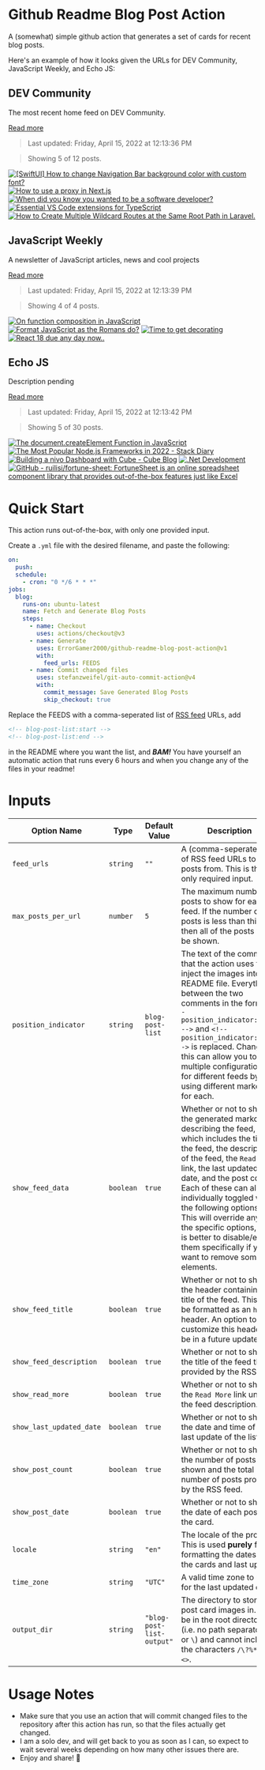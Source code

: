 # Github Readme Blog Post Action

A (somewhat) simple github action that generates a set of cards for recent blog posts.

Here's an example of how it looks given the URLs for DEV Community, JavaScript Weekly, and Echo JS:

<!-- post-list:start -->
## DEV Community

The most recent home feed on DEV Community.

[Read more](https://dev.to)
> Last updated: Friday, April 15, 2022 at 12:13:36 PM

> Showing 5 of 12 posts.

[![[SwiftUI] How to change Navigation Bar background color with custom font?](https://raw.githubusercontent.com/ErrorGamer2000/github-readme-blog-post-action/main/generated_files/DEV_Community/[SwiftUI]_How_to_change_Navigation_Bar_background_color_with_custom_font_.svg)](https://dev.to/stevenselcuk/swiftui-how-to-change-navigation-bar-background-color-with-custom-font-40i3)
[![How to use a proxy in Next.js](https://raw.githubusercontent.com/ErrorGamer2000/github-readme-blog-post-action/main/generated_files/DEV_Community/How_to_use_a_proxy_in_Next.js.svg)](https://dev.to/logrocket/how-to-use-a-proxy-in-nextjs-5gh0)
[![When did you know you wanted to be a software developer?](https://raw.githubusercontent.com/ErrorGamer2000/github-readme-blog-post-action/main/generated_files/DEV_Community/When_did_you_know_you_wanted_to_be_a_software_developer_.svg)](https://dev.to/ben/when-did-you-know-you-wanted-to-be-a-software-developer-3h8e)
[![Essential VS Code extensions for TypeScript](https://raw.githubusercontent.com/ErrorGamer2000/github-readme-blog-post-action/main/generated_files/DEV_Community/Essential_VS_Code_extensions_for_TypeScript.svg)](https://dev.to/logrocket/essential-vs-code-extensions-for-typescript-3e5l)
[![How to Create Multiple Wildcard Routes at the Same Root Path in Laravel.](https://raw.githubusercontent.com/ErrorGamer2000/github-readme-blog-post-action/main/generated_files/DEV_Community/How_to_Create_Multiple_Wildcard_Routes_at_the_Same_Root_Path_in_Laravel..svg)](https://dev.to/cwraytech/how-to-create-multiple-wildcard-routes-at-the-same-root-path-in-laravel-2j42)


## JavaScript Weekly

A newsletter of JavaScript articles, news and cool projects

[Read more](https://javascriptweekly.com/)
> Last updated: Friday, April 15, 2022 at 12:13:39 PM

> Showing 4 of 4 posts.

[![On function composition in JavaScript](https://raw.githubusercontent.com/ErrorGamer2000/github-readme-blog-post-action/main/generated_files/JavaScript_Weekly/On_function_composition_in_JavaScript.svg)](https://javascriptweekly.com/issues/585)
[![Format JavaScript as the Romans do?](https://raw.githubusercontent.com/ErrorGamer2000/github-readme-blog-post-action/main/generated_files/JavaScript_Weekly/Format_JavaScript_as_the_Romans_do_.svg)](https://javascriptweekly.com/issues/584)
[![Time to get decorating](https://raw.githubusercontent.com/ErrorGamer2000/github-readme-blog-post-action/main/generated_files/JavaScript_Weekly/Time_to_get_decorating.svg)](https://javascriptweekly.com/issues/583)
[![React 18 due any day now..](https://raw.githubusercontent.com/ErrorGamer2000/github-readme-blog-post-action/main/generated_files/JavaScript_Weekly/React_18_due_any_day_now...svg)](https://javascriptweekly.com/issues/582)


## Echo JS

Description pending

[Read more](
http://www.echojs.com
)
> Last updated: Friday, April 15, 2022 at 12:13:42 PM

> Showing 5 of 30 posts.

[![The document.createElement Function in JavaScript](https://raw.githubusercontent.com/ErrorGamer2000/github-readme-blog-post-action/main/generated_files/_Echo_JS_/The_document.createElement_Function_in_JavaScript.svg)](
https://masteringjs.io/tutorials/fundamentals/create-element
)
[![The Most Popular Node.js Frameworks in 2022 - Stack Diary](https://raw.githubusercontent.com/ErrorGamer2000/github-readme-blog-post-action/main/generated_files/_Echo_JS_/The_Most_Popular_Node.js_Frameworks_in_2022_-_Stack_Diary.svg)](https://stackdiary.com/node-js-frameworks/)
[![Building a nivo Dashboard with Cube - Cube Blog](https://raw.githubusercontent.com/ErrorGamer2000/github-readme-blog-post-action/main/generated_files/_Echo_JS_/Building_a_nivo_Dashboard_with_Cube_-_Cube_Blog.svg)](https://cube.dev/blog/building-a-nivo-dashboard-with-cube)
[![.Net Development](https://raw.githubusercontent.com/ErrorGamer2000/github-readme-blog-post-action/main/generated_files/_Echo_JS_/.Net_Development.svg)](https://www.vindaloosofttech.com/dot-net-development/)
[![GitHub - ruilisi/fortune-sheet: FortuneSheet is an online spreadsheet component library that provides out-of-the-box features just like Excel](https://raw.githubusercontent.com/ErrorGamer2000/github-readme-blog-post-action/main/generated_files/_Echo_JS_/GitHub_-_ruilisi_fortune-sheet__FortuneSheet_is_an_online_spreadsheet_component_library_that_provides_out-of-the-box_features_just_like_Excel.svg)](https://github.com/ruilisi/fortune-sheet)


<!-- post-list:end -->

# Quick Start

This action runs out-of-the-box, with only one provided input.

Create a `.yml` file with the desired filename, and paste the following:

```yml
on:
  push:
  schedule:
    - cron: "0 */6 * * *"
jobs:
  blog:
    runs-on: ubuntu-latest
    name: Fetch and Generate Blog Posts
    steps:
      - name: Checkout
        uses: actions/checkout@v3
      - name: Generate
        uses: ErrorGamer2000/github-readme-blog-post-action@v1
        with:
          feed_urls: FEEDS
      - name: Commit changed files
        uses: stefanzweifel/git-auto-commit-action@v4
        with:
          commit_message: Save Generated Blog Posts
          skip_checkout: true
```

Replace the FEEDS with a comma-seperated list of [RSS feed](https://rss.com/blog/how-do-rss-feeds-work/) URLs, add

```md
<!-- blog-post-list:start -->
<!-- blog-post-list:end -->
```

in the README where you want the list, and **_BAM!_** You have yourself an automatic action that runs every 6 hours and when you change any of the files in your readme!

# Inputs

<table>
  <thead>
    <tr>
      <th>Option Name</th>
      <th>Type</th>
      <th>Default Value</th>
      <th>Description</th>
    </tr>
  </thead>
  <tbody>
    <tr>
      <td><code>feed_urls</code></td>
      <td><code>string</code></td>
      <td><code>""</code></td>
      <td>A (comma-seperated) list of RSS feed URLs to load posts from. This is the only required input.</td>
    </tr>
    <tr>
      <td><code>max_posts_per_url</code></td>
      <td><code>number</code></td>
      <td><code>5</code></td>
      <td>The maximum number of posts to show for each feed. If the number of posts is less than this, then all of the posts will be shown.</td>
    </tr>
    <tr>
      <td><code>position_indicator</code></td>
      <td><code>string</code></td>
      <td><code>blog-post-list</code></td>
      <td>The text of the comments that the action uses to inject the images into the README file. Everything between the two comments in the form <code>&lt;!-- position_indicator:start --&gt;</code> and <code>&lt;!-- position_indicator:end --&gt;</code> is replaced. Changing this can allow you to use multiple configurations for different feeds by using different markers for each.</td>
    </tr>
    <tr>
      <td><code>show_feed_data</code></td>
      <td><code>boolean</code></td>
      <td><code>true</code></td>
      <td>Whether or not to show the generated markdown describing the feed, which includes the title of the feed, the description of the feed, the <code>Read More</code> link, the last updated date, and the post count. Each of these can also be individually toggled with the following options. This will override any of the specific options, so it is better to disable/enable them specifically if you want to remove some elements.</td>
    </tr>
    <tr>
      <td><code>show_feed_title</code></td>
      <td><code>boolean</code></td>
      <td><code>true</code></td>
      <td>Whether or not to show the header containing the title of the feed. This will be formatted as an <code>h2</code> header. An option to customize this header will be in a future update.</td>
    </tr>
    <tr>
      <td><code>show_feed_description</code></td>
      <td><code>boolean</code></td>
      <td><code>true</code></td>
      <td>Whether or not to show the title of the feed that is provided by the RSS feed.</td>
    </tr>
    <tr>
      <td><code>show_read_more</code></td>
      <td><code>boolean</code></td>
      <td><code>true</code></td>
      <td>Whether or not to show the <code>Read More</code> link under the feed description.</td>
    </tr>
    <tr>
      <td><code>show_last_updated_date</code></td>
      <td><code>boolean</code></td>
      <td><code>true</code></td>
      <td>Whether or not to show the date and time of the last update of the list.</td>
    </tr>
    <tr>
      <td><code>show_post_count</code></td>
      <td><code>boolean</code></td>
      <td><code>true</code></td>
      <td>Whether or not to show the number of posts shown and the total number of posts provided by the RSS feed.</td>
    </tr>
    <tr>
      <td><code>show_post_date</code></td>
      <td><code>boolean</code></td>
      <td><code>true</code></td>
      <td>Whether or not to show the date of each post on the card.</td>
    </tr>
    <tr>
      <td><code>locale</code></td>
      <td><code>string</code></td>
      <td><code>"en"</code></td>
      <td>The locale of the project. This is used <strong>purely</strong> for formatting the dates of the cards and last update.</td>
    </tr>
    <tr>
      <td><code>time_zone</code></td>
      <td><code>string</code></td>
      <td><code>"UTC"</code></td>
      <td>A valid time zone to use for the last updated date.</td>
    </tr>
    <tr>
      <td><code>output_dir</code></td>
      <td><code>string</code></td>
      <td><code>"blog-post-list-output"</code></td>
      <td>The directory to store the post card images in. Must be in the root directory (i.e. no path separators <code>/</code> or <code>\</code>) and cannot include the characters <code>/\?%*:|"&lt;&gt;</code>.</td>
    </tr>
<!--
    <tr>
      <td><code></code></td>
      <td><cde></cde></td>
      <td><code></code></td>
      <td></td>
    </tr>
-->
  </tbody>
</table>

# Usage Notes

- Make sure that you use an action that will commit changed files to the repository after this action has run, so that the files actually get changed.
- I am a solo dev, and will get back to you as soon as I can, so expect to wait several weeks depending on how many other issues there are.
- Enjoy and share! 🤗
